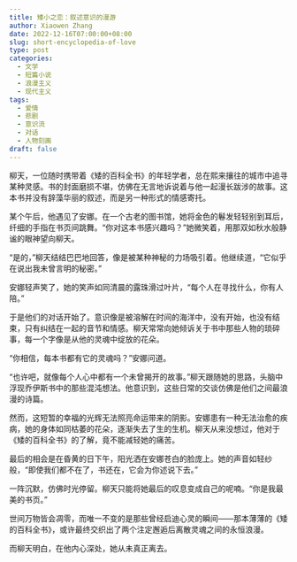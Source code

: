 ```yaml
---
title: 矮小之恋：叙述意识的漫游
author: Xiaowen Zhang
date: 2022-12-16T07:00:00+08:00
slug: short-encyclopedia-of-love
type: post
categories:
  - 文学
  - 短篇小说
  - 浪漫主义
  - 现代主义
tags:
  - 爱情
  - 悲剧
  - 意识流
  - 对话
  - 人物刻画
draft: false
---
```


柳天，一位随时携带着《矮的百科全书》的年轻学者，总在熙来攘往的城市中追寻某种灵感。书的封面磨损不堪，仿佛在无言地诉说着与他一起漫长跋涉的故事。这本书并没有辞藻华丽的叙述，而是另一种形式的情感寄托。

某个午后，他遇见了安娜。在一个古老的图书馆，她将金色的鬈发轻轻别到耳后，纤细的手指在书页间跳舞。“你对这本书感兴趣吗？”她微笑着，用那双如秋水般静谧的眼神望向柳天。

“是的，”柳天结结巴巴地回答，像是被某种神秘的力场吸引着。他继续道，“它似乎在说出我未曾言明的秘密。”

安娜轻声笑了，她的笑声如同清晨的露珠滑过叶片，“每个人在寻找什么，你有人陪。”

于是他们的对话开始了。意识像是被溶解在时间的海洋中，没有开始，也没有结束，只有纠结在一起的音节和情感。柳天常常向她倾诉关于书中那些人物的琐碎事，每一个字像是从他的灵魂中绽放的花朵。

“你相信，每本书都有它的灵魂吗？”安娜问道。

“也许吧，就像每个人心中都有一个未曾揭开的故事。”柳天跟随她的思路，头脑中浮现乔伊斯书中的那些混沌想法。他意识到，这些日常的交谈仿佛是他们之间最浪漫的诗篇。

然而，这短暂的幸福的光辉无法照亮命运带来的阴影。安娜患有一种无法治愈的疾病，她的身体如同枯萎的花朵，逐渐失去了生的生机。柳天从来没想过，他对于《矮的百科全书》的了解，竟不能减轻她的痛苦。

最后的相会是在昏黄的日下午，阳光洒在安娜苍白的脸庞上。她的声音如轻纱般，“即使我们都不在了，书还在，它会为你述说下去。”

一阵沉默，仿佛时光停留。柳天只能将她最后的叹息变成自己的呢喃。“你是我最美的书页。”

世间万物皆会凋零，而唯一不变的是那些曾经启迪心灵的瞬间——那本薄薄的《矮的百科全书》，或许最终交织出了两个注定邂逅后离散灵魂之间的永恒浪漫。

而柳天明白，在他内心深处，她从未真正离去。